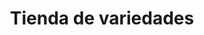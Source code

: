 ---
title: "Tienda de variedades"
url: /ciudad-satelite/tienda-de-variedades-calle-29-b/
shop: comodidad
---